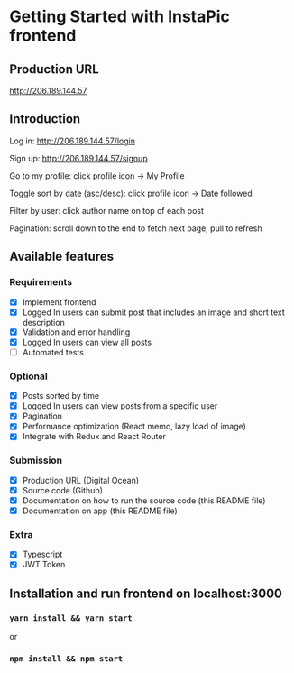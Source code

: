 # Getting Started with InstaPic frontend

## Production URL

http://206.189.144.57

## Introduction

Log in: http://206.189.144.57/login

Sign up: http://206.189.144.57/signup

Go to my profile: click profile icon -> My Profile

Toggle sort by date (asc/desc): click profile icon -> Date followed

Filter by user: click author name on top of each post

Pagination: scroll down to the end to fetch next page, pull to refresh

## Available features

### Requirements

- [x] Implement frontend
- [x] Logged In users can submit post that includes an image and short text description
- [x] Validation and error handling
- [x] Logged In users can view all posts
- [ ] Automated tests

### Optional

- [x] Posts sorted by time
- [x] Logged In users can view posts from a specific user
- [x] Pagination
- [x] Performance optimization (React memo, lazy load of image)
- [x] Integrate with Redux and React Router

### Submission

- [x] Production URL (Digital Ocean)
- [x] Source code (Github)
- [x] Documentation on how to run the source code (this README file)
- [x] Documentation on app (this README file)

### Extra

- [x] Typescript
- [x] JWT Token

## Installation and run frontend on localhost:3000

### `yarn install && yarn start`

or

### `npm install && npm start`
